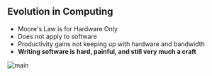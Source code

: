 ## Evolution in Computing

- Moore's Law is for Hardware Only
- Does not apply to software
- Productivity gains not keeping up with hardware and bandwidth
- **Writing software is hard, painful, and still very much a craft**

![main](/img/moores-law.png)

